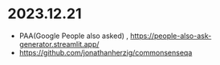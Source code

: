 # 2023.12.21
 - PAA(Google People also asked) , https://people-also-ask-generator.streamlit.app/
 - https://github.com/jonathanherzig/commonsenseqa
